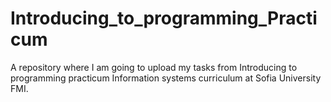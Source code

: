 # Introducing_to_programming_Practicum

A repository where I am going to upload my tasks from Introducing to programming practicum Information systems curriculum at Sofia University FMI.

